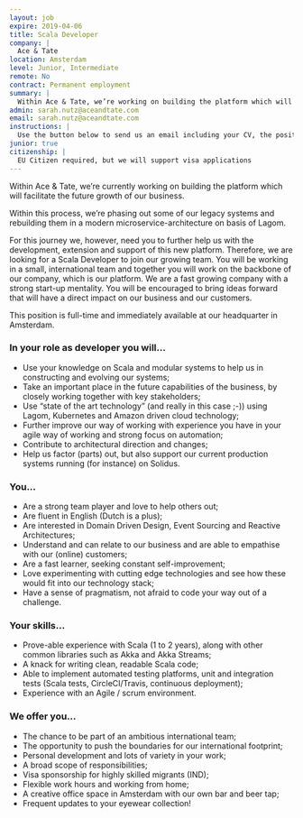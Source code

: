 ```yaml
---
layout: job
expire: 2019-04-06
title: Scala Developer
company: |
  Ace & Tate
location: Amsterdam
level: Junior, Intermediate
remote: No
contract: Permanent employment
summary: |
  Within Ace & Tate, we’re working on building the platform which will facilitate the future growth of our business by phasing out some of our legacy systems and rebuilding them in a modern microservice-architecture on basis of Lagom. Therefore, we are looking for a Scala Developer to join our growing team. You will be working in a small team and together you will work on the backbone of our company, which is our platform. We are a fast growing company with a strong start-up mentality. 
admin: sarah.nutz@aceandtate.com
email: sarah.nutz@aceandtate.com
instructions: |
  Use the button below to send us an email including your CV, the position you're applying for, and anything else you might want to say.
junior: true
citizenship: |
  EU Citizen required, but we will support visa applications
---
```


<!-- break -->

Within Ace & Tate, we’re currently working on building the platform which will facilitate the future growth of our business.

Within this process, we’re phasing out some of our legacy systems and rebuilding them in a modern microservice-architecture on basis of Lagom.

For this journey we, however, need you to further help us with the development, extension and support of this new platform. Therefore, we are looking for a Scala Developer to join our growing team. You will be working in a small, international team and together you will work on the backbone of our company, which is our platform. We are a fast growing company with a strong start-up mentality. You will be encouraged to bring ideas forward that will have a direct impact on our business and our customers. 

This position is full-time and immediately available at our headquarter in Amsterdam. 

### In your role as developer you will...

- Use your knowledge on Scala and modular systems to help us in constructing and evolving our systems;
- Take an important place in the future capabilities of the business, by closely working together with key stakeholders;
- Use “state of the art technology” (and really in this case ;-)) using Lagom, Kubernetes and Amazon driven cloud technology;
- Further improve our way of working with experience you have in your agile way of working and strong focus on automation;
- Contribute to architectural direction and changes;
- Help us factor (parts) out, but also support our current production systems running (for instance) on Solidus. 


### You...

- Are a strong team player and love to help others out;
- Are fluent in English (Dutch is a plus);
- Are interested in Domain Driven Design, Event Sourcing and Reactive Architectures;
- Understand and can relate to our business and are able to empathise with our (online) customers;
- Are a fast learner, seeking constant self-improvement;
- Love experimenting with cutting edge technologies and see how these would fit into our technology stack;
- Have a sense of pragmatism, not afraid to code your way out of a challenge.


### Your skills...

- Prove-able experience with Scala (1 to 2 years), along with other common libraries such as Akka and Akka Streams;
- A knack for writing clean, readable Scala code;
- Able to implement automated testing platforms, unit and integration tests (Scala tests, CircleCI/Travis, continuous deployment);
- Experience with an Agile / scrum environment.


### We offer you...

- The chance to be part of an ambitious international team;
- The opportunity to push the boundaries for our international footprint;
- Personal development and lots of variety in your work;
- A broad scope of responsibilities;
- Visa sponsorship for highly skilled migrants (IND);
- Flexible work hours and working from home;
- A creative office space in Amsterdam with our own bar and beer tap;
- Frequent updates to your eyewear collection!

